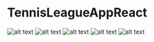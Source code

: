 # TennisLeagueAppReact
![alt text](<Local Tennis League · 21.28 · 08-07 (1).jpeg>)
![alt text](<Local Tennis League · 21.28 · 08-07 (2).jpeg>)
![alt text](<Local Tennis League · 21.29 · 08-07.jpeg>)
![alt text](<Local Tennis League.jpeg>)
![alt text](<Local Tennis League · 21.28 · 08-07.jpeg>)